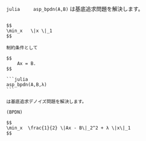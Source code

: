 `julia     asp_bpdn(A,B)`     は基底追求問題を解決します。

```` (BP)

$$
\min_x   \|x \|_1 
$$

制約条件として 

$$
    Ax = B.
$$

```julia
asp_bpdn(A,B,λ)
```

は基底追求デノイズ問題を解決します。

(BPDN) 

$$
\min_x  \frac{1}{2} \|Ax - B\|_2^2 + λ \|x\|_1
$$

`````
